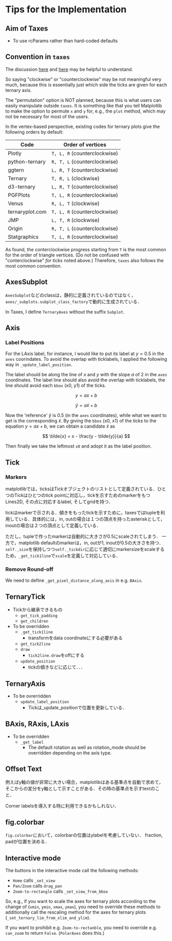 # Tips for the Implementation

## Aim of Taxes

- To use rcParams rather than hard-coded defaults

## Convention in `taxes`

The discussion
[here](https://github.com/marcharper/python-ternary/issues/13)
and
[here](https://github.com/marcharper/python-ternary/issues/18)
may be helpful to understand.

So saying "clockwise" or "counterclockwise" may be not meaningful very much,
because this is essentially just which side the ticks are given for each
ternary axis.

The "permutation" option is NOT planned, because this is what users can easily
manipulate outside `taxes`.
It is something like that you tell Matplotlib to make the option to permute
`x` and `y` for, e.g., the `plot` method, which may not be necessary for most
of the users.

In the vertex-based perspective, existing codes for ternary plots give the
following orders by default:

|Code           |Order of vertices           |
|---------------|----------------------------|
|Plotly         |`T, L, R` (counterclockwise)|
|python-ternary |`R, T, L` (counterclockwise)|
|ggtern         |`L, R, T` (counterclockwise)|
|Ternary        |`T, R, L` (clockwise)       |
|d3-ternary     |`L, R, T` (counterclockwise)|
|PGFPlots       |`T, L, R` (counterclockwise)|
|Venus          |`R, L, T` (clockwise)       |
|ternaryplot.com|`T, L, R` (counterclockwise)|
|JMP            |`L, T, R` (clockwise)       |
|Origin         |`R, T, L` (counterclockwise)|
|Statgraphics   |`T, L, R` (counterclockwise)|

As found, the conterclockwise progress starting from `T` is the most common
for the order of triangle vertices.
(Do not be confused with "conterclockwise" *for ticks* noted above.)
Therefore, `taxes` also follows the most common convention.

## AxesSubplot

`AxesSubplot`などのclassは，静的に定義されているのではなく，
`axes/_subplots.subplot_class_factory`で動的に生成されている．

In Taxes, I define `TernaryAxes` without the suffix `Subplot`.

## Axis

### Label Positions

For the LAxis label, for instance, I would like to put its label at $y = 0.5$
in the `axes` coorindates.
To avoid the overlap with ticklabels, I applied the following way in
`_update_label_position`.

The label should be along the line of $x$ and $y$ with the slope $a$ of 2
in the `axes` coordinates.
The label line should also avoid the overlap with ticklabels, the line should
avoid each `bbox` (x0, y1) of the ticks.

$$
y = a x + b
$$

$$
\tilde{y} = a \tilde{x} + b
$$

Now the 'reference' $\tilde{y}$ is 0.5 (in the `axes` coordinates), while what we want to get is
the corresponding $\tilde{x}$.
By giving the `bbox` (x0, x1) of the ticks to the equation $y = ax + b$,
we can obtain a candidate $\tilde{x}$ as

$$
\tilde{x} = x - \frac{y - \tilde{y}}{a}
$$

Then finally we take the leftmost `x0` and adopt it as the label position.

## Tick

### Markers

matplotlibでは，ticksはTickオブジェクトのリストとして定義されている．ひとつのTickはひとつのtick pointに対応し，tickを示すためのmarkerをもつLines2D, その点に対応するlabel, そしてgridを持つ．

tickはmarkerで示される．傾きをもったtickを示すために，taxesではtupleを利用している．具体的には，in, outの場合は１つの頂点を持ったasteriskとして，inoutの場合は２つの頂点として定義している．

ただし，tupleで作ったmarkerは自動的に大きさが0.5にscaleされてしまう．
一方で，matplotlib defaultのmarkerは，in, outが1, inoutが0.5の大きさを持つ．
`self._size`を保持しつつ`self._tickdir`に応じて適切にmarkersizeをscaleするため，`_get_tick1line`で`scale`を定義して対応している．

### Remove Round-off

We need to define `_get_pixel_distance_along_axis` in e.g. `BAxis`.

## TernaryTick

- Tickから継承できるもの
    - `get_tick_padding`
    - `get_children`
- To be overridden
    - `_get_tick1line`
        - transformをdata coordinateにする必要がある
    - `get_tick2line`
    - `draw`
        - `tick2line.draw`をoffにする
    - `update_position`
        - tickの傾きなどに応じて．．．

## TernaryAxis

- To be ovrerridden
    - `update_label_position`
        - Tickは_update_positionで位置を更新している．

## BAxis, RAxis, LAxis

- To be overridden
    - `_get_label`
        - The default rotation as well as rotation_mode should be overridden
          depending on the axis type.

## Offset Text

例えばy軸の値が非常に大きい場合，matplotlibはある基準点を自動で求めて，そこからの変分をy軸として示すことがある．その時の基準点を示すtextのこと．

Corner labelsを導入する時に利用できるかもしれない．

## fig.colorbar

`fig.colorbar`において，colorbarの位置はylabelを考慮していない．
fraction, padが位置を決める．

## Interactive mode

The buttons in the interactive mode call the following methods:
- `Home` calls `_set_view`
- `Pan/Zoom` calls `drag_pan`
- `Zoom-to-rectangle` calls `_set_view_from_bbox`

So, e.g., if you want to scale the axes for ternary plots according to the
change of (`xmin`, `ymin`, `xmax`, `ymax`), you need to override these methods
to additionally call the rescaling method for the axes for ternary
plots (`_set_ternary_lim_from_xlim_and_ylim`).

If you want to prohibit e.g. `Zoom-to-rectanble`, you need to override e.g.
`can_zoom` to return `False`. (`PolarAxes` does this.)
